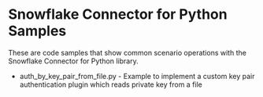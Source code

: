 # Snowflake Connector for Python Samples

These are code samples that show common scenario operations with the Snowflake Connector for Python library.

- auth_by_key_pair_from_file.py - Example to implement a custom key pair authentication plugin
which reads private key from a file
